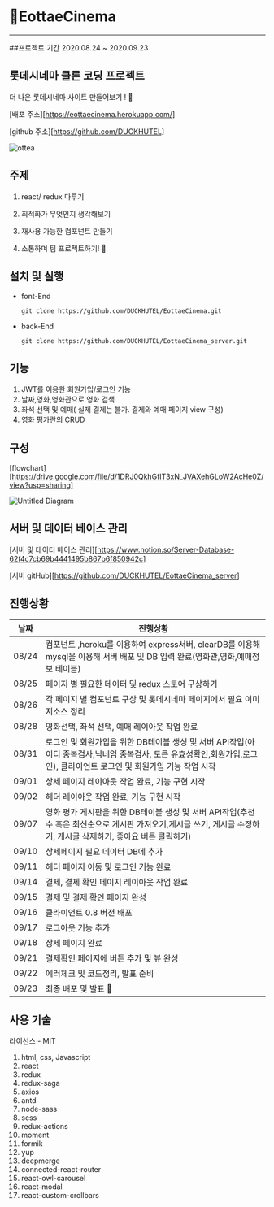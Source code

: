 # :ticket:EottaeCinema

---

##프로젝트 기간 
2020.08.24 ~ 2020.09.23

## 롯데시네마 클론 코딩 프로젝트

더 나은 롯데시네마 사이트 만들어보기 ! :fist_left:

[배포 주소][https://eottaecinema.herokuapp.com/]

[github 주소][https://github.com/DUCKHUTEL]

![ottea](https://user-images.githubusercontent.com/62285847/93991782-9fd3d280-fdc7-11ea-84c5-7b7909fe0170.png)

## 주제

1. react/ redux 다루기

2. 최적화가 무엇인지 생각해보기

3. 재사용 가능한 컴포넌트 만들기

4. 소통하며 팀 프로젝트하기! :blue_heart:

   

## 설치 및 실행

- font-End

  ```
  git clone https://github.com/DUCKHUTEL/EottaeCinema.git
  ```

- back-End

  ```
  git clone https://github.com/DUCKHUTEL/EottaeCinema_server.git
  ```



## 기능

1. JWT를 이용한 회원가입/로그인 기능
2. 날짜,영화,영화관으로 영화 검색
3. 좌석 선택 및 예매( 실제 결제는 불가. 결제와 예매 페이지 view 구성)
4. 영화 평가란의 CRUD



## 구성

[flowchart][https://drive.google.com/file/d/1DRJ0QkhGflT3xN_JVAXehGLoW2AcHe0Z/view?usp=sharing]

![Untitled Diagram](https://user-images.githubusercontent.com/62285847/93993774-1c67b080-fdca-11ea-9c41-48c0e522e484.png)



## 서버 및 데이터 베이스 관리

[서버 및 데이터 베이스 관리][https://www.notion.so/Server-Database-62f4c7cb69b4441495b867b6f850942c]

[서버 gitHub][https://github.com/DUCKHUTEL/EottaeCinema_server]



## 진행상황

| 날짜  | 진행상황                                                     |
| ----- | ------------------------------------------------------------ |
| 08/24 | 컴포넌트 ,heroku를 이용하여 express서버, clearDB를 이용해 mysql을 이용해 서버 배포 및 DB 입력 완료(영화관,영화,예매정보 테이블) |
| 08/25 | 페이지 별 필요한 데이터 및 redux 스토어 구상하기             |
| 08/26 | 각 페이지 별 컴포넌트 구상 및 롯데시네마 페이지에서 필요 이미지소스 정리 |
| 08/28 | 영화선택, 좌석 선택, 예매 레이아웃 작업 완료                 |
| 08/31 | 로그인 및 회원가입을 위한 DB테이블 생성 및 서버 API작업(아이디 중복검사,닉네임 중복검사, 토큰 유효성확인,회원가입,로그인), 클라이언트 로그인 및 회원가입 기능 작업 시작 |
| 09/01 | 상세 페이지 레이아웃 작업 완료, 기능 구현 시작               |
| 09/02 | 헤더 레이아웃 작업 완료, 기능 구현 시작                      |
| 09/07 | 영화 평가 게시판을 위한 DB테이블 생성 및 서버 API작업(추천수 혹은 최신순으로 게시판 가져오기,게시글 쓰기, 게시글 수정하기, 게시글 삭제하기, 좋아요 버튼 클릭하기) |
| 09/10 | 상세페이지 필요 데이터 DB에 추가                             |
| 09/11 | 헤더 페이지 이동 및 로그인 기능 완료                         |
| 09/14 | 결제, 결제 확인 페이지 레이아웃 작업 완료                    |
| 09/15 | 결제 및 결제 확인 페이지 완성                                |
| 09/16 | 클라이언트 0.8 버전 배포                                     |
| 09/17 | 로그아웃 기능 추가                                           |
| 09/18 | 상세 페이지 완료                                             |
| 09/21 | 결제확인 페이지에 버튼 추가 및 뷰 완성                       |
| 09/22 | 에러체크 및 코드정리, 발표 준비                              |
| 09/23 | 최종 배포 및 발표 :fist_left:                                |



## 사용 기술

라이선스 - MIT

1. html, css, Javascript
2. react
3. redux
4. redux-saga
5. axios
6. antd
7. node-sass
8. scss
9. redux-actions
10. moment
11. formik
12. yup
13. deepmerge
14. connected-react-router
15. react-owl-carousel
16. react-modal
17. react-custom-crollbars
